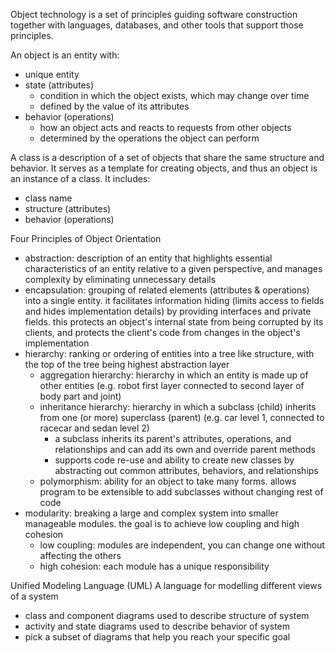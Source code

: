 Object technology is a set of principles guiding software construction together with languages, databases, and other tools that support those principles.

An object is an entity with:
- unique entity
- state (attributes)
	- condition in which the object exists, which may change over time
	- defined by the value of its attributes
- behavior (operations)
	- how an object acts and reacts to requests from other objects
	- determined by the operations the object can perform

A class is a description of a set of objects that share the same structure and behavior. It serves as a template for creating objects, and thus an object is an instance of a class. It includes:
- class name
- structure (attributes)
- behavior (operations)

Four Principles of Object Orientation
- abstraction: description of an entity that highlights essential characteristics of an entity relative to a given perspective, and manages complexity by eliminating unnecessary details
- encapsulation: grouping of related elements (attributes & operations) into a single entity. it facilitates information hiding (limits access to fields and hides implementation details) by providing interfaces and private fields. this protects an object's internal state from being corrupted by its clients, and protects the client's code from changes in the object's implementation
- hierarchy: ranking or ordering of entities into a tree like structure, with the top of the tree being highest abstraction layer
	- aggregation hierarchy: hierarchy in which an entity is made up of other entities (e.g. robot first layer connected to second layer of body part and joint)
	- inheritance hierarchy: hierarchy in which a subclass (child) inherits from one (or more) superclass (parent) (e.g. car level 1, connected to racecar and sedan level 2)
		- a subclass inherits its parent's attributes, operations, and relationships and can add its own and override parent methods
		- supports code re-use and ability to create new classes by abstracting out common attributes, behaviors, and relationships
	- polymorphism: ability for an object to take many forms. allows program to be extensible to add subclasses without changing rest of code
- modularity: breaking a large and complex system into smaller manageable modules. the goal is to achieve low coupling and high cohesion
	- low coupling: modules are independent, you can change one without affecting the others
	- high cohesion: each module has a unique responsibility

Unified Modeling Language (UML)
A language for modelling different views of a system
- class and component diagrams used to describe structure of system
- activity and state diagrams used to describe behavior of system
- pick a subset of diagrams that help you reach your specific goal
